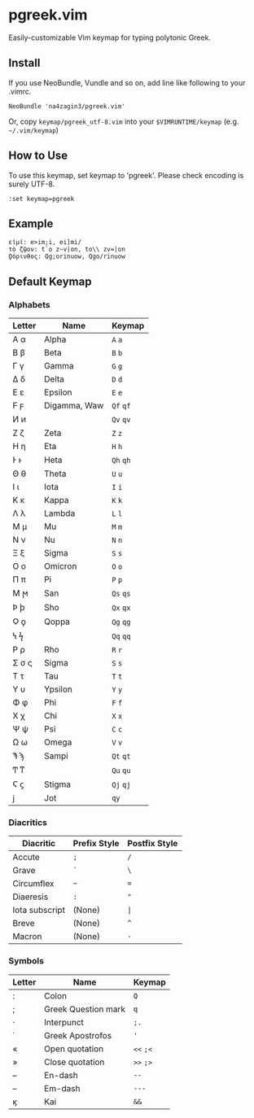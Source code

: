 pgreek.vim
==========

Easily-customizable Vim keymap for typing polytonic Greek.

Install
----

If you use NeoBundle, Vundle and so on, add line like following to your .vimrc.

    NeoBundle 'na4zagin3/pgreek.vim'

Or, copy `keymap/pgreek_utf-8.vim` into your `$VIMRUNTIME/keymap` (e.g. `~/.vim/keymap`)


How to Use
----

To use this keymap, set keymap to 'pgreek'. Please check encoding is surely UTF-8.

    :set keymap=pgreek

Example
----

    εἰμί: e>im;i, ei]mi/
    τὸ ζῷον: t`o z~v|on, to\\ zv=|on
    Ϙόρινθος: Qg;orinuow, Qgo/rinuow

Default Keymap
----

### Alphabets

| Letter | Name         | Keymap     |
| ------ | ------------ | ---------- |
| Α α    | Alpha        | `A` `a`    |
| Β β    | Beta         | `B` `b`    |
| Γ γ    | Gamma        | `G` `g`    |
| Δ δ    | Delta        | `D` `d`    |
| Ε ε    | Epsilon      | `E` `e`    |
| Ϝ ϝ    | Digamma, Waw | `Qf` `qf`  |
| Ͷ ͷ    |              | `Qv` `qv`  |
| Ζ ζ    | Zeta         | `Z` `z`    |
| Η η    | Eta          | `H` `h`    |
| Ͱ ͱ    | Heta         | `Qh` `qh`  |
| Θ θ    | Theta        | `U` `u`    |
| Ι ι    | Iota         | `I` `i`    |
| Κ κ    | Kappa        | `K` `k`    |
| Λ λ    | Lambda       | `L` `l`    |
| Μ μ    | Mu           | `M` `m`    |
| Ν ν    | Nu           | `N` `n`    |
| Ξ ξ    | Sigma        | `S` `s`    |
| Ο ο    | Omicron      | `O` `o`    |
| Π π    | Pi           | `P` `p`    |
| Ϻ ϻ    | San          | `Qs` `qs`  |
| Ϸ ϸ    | Sho          | `Qx` `qx`  |
| Ϙ ϙ    | Qoppa        | `Qg` `qg`  |
| Ϟ ϟ    |              | `Qq` `qq`  |
| Ρ ρ    | Rho          | `R` `r`    |
| Σ σ ς  | Sigma        | `S` `s`    |
| Τ τ    | Tau          | `T` `t`    |
| Υ υ    | Ypsilon      | `Y` `y`    |
| Φ φ    | Phi          | `F` `f`    |
| Χ χ    | Chi          | `X` `x`    |
| Ψ ψ    | Psi          | `C` `c`    |
| Ω ω    | Omega        | `V` `v`    |
| Ϡ ϡ    | Sampi        | `Qt` `qt`  |
| Ͳ ͳ    |              | `Qu` `qu`  |
| Ϛ ϛ    | Stigma       | `Qj` `qj`  |
| ϳ      | Jot          | `qy`       |

### Diacritics

| Diacritic         | Prefix Style | Postfix Style |
| ----------------- | ------------ | ------------- |
| Accute            | `;`          | `/`           |
| Grave             | `` ` ``      | `\`           |
| Circumflex        | `~`          | `=`           |
| Diaeresis         | `:`          | `"`           |
| Iota subscript    | (None)       | <code>&#x7C;</code> |
| Breve             | (None)       | `^`           |
| Macron            | (None)       | `-`           |

### Symbols

| Letter | Name                 | Keymap    |
| ------ | -------------------- | --------- |
| :      | Colon                | `Q`       |
| ;      | Greek Question mark  | `q`       |
| ·      | Interpunct           | `;.`      |
| ᾽      | Greek Apostrofos     | `'`       |
| «      | Open quotation       | `<<` `;<` |
| »      | Close quotation      | `>>` `;>` |
| –      | En-dash              | `--`      |
| –      | Em-dash              | `---`     |
| ϗ      | Kai                  | `&&`      |

